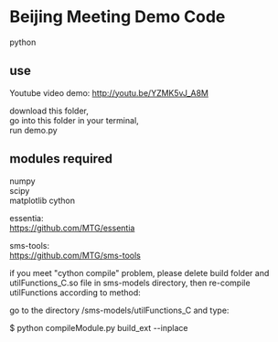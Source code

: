 # Beijing Meeting Demo Code
python

## use
Youtube video demo: http://youtu.be/YZMK5vJ_A8M

download this folder,  
go into this folder in your terminal,  
run demo.py

## modules required
numpy  
scipy  
matplotlib
cython

essentia:  
https://github.com/MTG/essentia

sms-tools:  
https://github.com/MTG/sms-tools  

if you meet "cython compile" problem, please delete build folder and utilFunctions_C.so file in sms-models directory, then re-compile utilFunctions according to method:  

go to the directory /sms-models/utilFunctions_C and type:

$ python compileModule.py build_ext --inplace 
